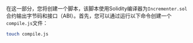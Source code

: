 在这一部分，您将创建一个脚本，该脚本使用Solidity编译器为`Incrementer.sol`合约输出字节码和接口（ABI）。首先，您可以通过运行以下命令创建一个`compile.js`文件：

```bash
touch compile.js
```
